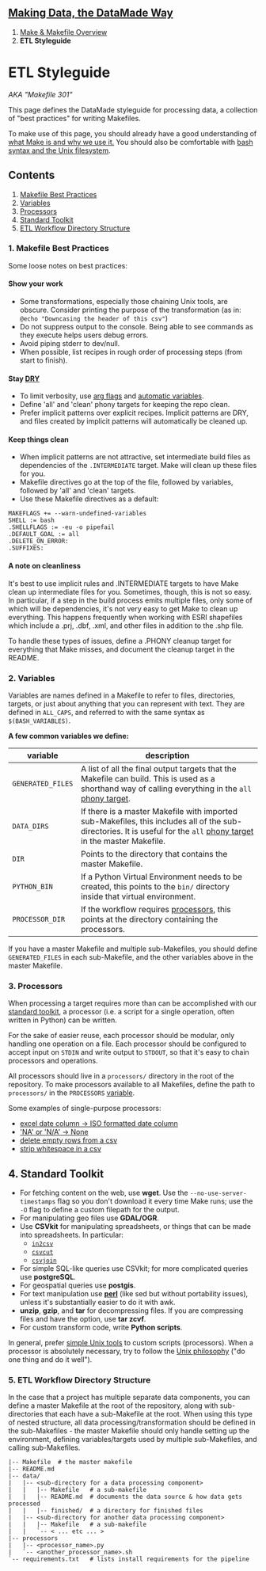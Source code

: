 ## [Making Data, the DataMade Way](https://github.com/datamade/data-making-guidelines/blob/master/README.md)
1. [Make & Makefile Overview](https://github.com/datamade/data-making-guidelines/blob/master/make.md)
2. **ETL Styleguide**

# ETL Styleguide
*AKA "Makefile 301"*

This page defines the DataMade styleguide for processing data, a collection of "best practices" for writing Makefiles. 

To make use of this page, you should already have a good understanding of [what Make is and why we use it.](https://github.com/datamade/data-making-guidelines/blob/master/make.md) You should also be comfortable with [bash syntax and the Unix filesystem](http://ryanstutorials.net/bash-scripting-tutorial/).

## Contents

1. [Makefile Best Practices](#1-makefile-best-practices)
2. [Variables](#2-variables)
3. [Processors](#3-processors)
4. [Standard Toolkit](#4-standard-toolkit)
5. [ETL Workflow Directory Structure](#5-etl-workflow-directory-structure)

### 1. Makefile Best Practices

Some loose notes on best practices:

#### Show your work
- Some transformations, especially those chaining Unix tools, are obscure. Consider printing the purpose of the transformation (as in: `@echo "Downcasing the header of this csv"`)
- Do not suppress output to the console. Being able to see commands as they execute helps users debug errors.
- Avoid piping stderr to dev/null.
- When possible, list recipes in rough order of processing steps (from start to finish).

#### Stay [DRY](https://en.wikipedia.org/wiki/Don't_repeat_yourself)
- To limit verbosity, use [arg flags](https://gobyexample.com/command-line-flags) and [automatic variables](https://www.gnu.org/software/make/manual/html_node/Automatic-Variables.html). 
- Define 'all' and 'clean' phony targets for keeping the repo clean.
- Prefer implicit patterns over explicit recipes. Implicit patterns are DRY, and files created by implicit patterns will automatically be cleaned up.

#### Keep things clean
- When implicit patterns are not attractive, set intermediate build files as dependencies of the `.INTERMEDIATE` target. Make will clean up these files for you.
- Makefile directives go at the top of the file, followed by variables, followed by 'all' and 'clean' targets.
- Use these Makefile directives as a default:
```make
MAKEFLAGS += --warn-undefined-variables
SHELL := bash
.SHELLFLAGS := -eu -o pipefail
.DEFAULT_GOAL := all
.DELETE_ON_ERROR:
.SUFFIXES:
```

#### A note on cleanliness
It's best to use implicit rules and .INTERMEDIATE targets to have Make clean up intermediate files for you. Sometimes, though, this is not so easy. In particular, if a step in the build process emits multiple files, only some of which will be dependencies, it's not very easy to get Make to clean up everything. This happens frequently when working with ESRI shapefiles which include a .prj, .dbf, .xml, and other files in addition to the .shp file. 

To handle these types of issues, define a .PHONY cleanup target for everything that Make misses, and document the cleanup target in the README.

### 2. Variables
Variables are names defined in a Makefile to refer to files, directories, targets, or just about anything that you can represent with text. They are defined in `ALL_CAPS`, and referred to with the same syntax as `$(BASH_VARIABLES)`. 

**A few common variables we define:**

| variable | description |
|---|---|
| ```GENERATED_FILES``` | A list of all the final output targets that the Makefile can build. This is used as a shorthand way of calling everything in the `all` [phony target](https://github.com/datamade/data-making-guidelines#phony-targets). |
| ```DATA_DIRS``` | If there is a master Makefile with imported sub-Makefiles, this includes all of the sub-directories. It is useful for the `all` [phony target](https://github.com/datamade/data-making-guidelines#phony-targets) in the master Makefile. |
| ```DIR``` | Points to the directory that contains the master Makefile. |
| ```PYTHON_BIN``` | If a Python Virtual Environment needs to be created, this points to the ```bin/``` directory inside that virtual environment. |
| ```PROCESSOR_DIR``` | If the workflow requires [processors](https://github.com/datamade/data-making-guidelines/blob/master/styleguide.md#3-processors), this points at the directory containing the processors. |

If you have a master Makefile and multiple sub-Makefiles, you should define ```GENERATED_FILES``` in each sub-Makefile, and the other variables above in the master Makefile.

### 3. Processors
When processing a target requires more than can be accomplished with our [standard toolkit](https://github.com/datamade/data-making-guidelines/blob/master/styleguide.md#4-standard-toolkit), a processor (i.e. a script for a single operation, often written in Python) can be written.

For the sake of easier reuse, each processor should be modular, only handling one operation on a file. Each processor should be configured to accept input on ```STDIN``` and write output to ```STDOUT```, so that it's easy to chain processors and operations.

All processors should live in a ```processors/``` directory in the root of the repository. To make processors available to all Makefiles, define the path to ```processors/``` in the ```PROCESSORS``` [variable](https://github.com/datamade/data-making-guidelines/blob/master/styleguide.md#variables).

Some examples of single-purpose processors:
- [excel date column -> ISO formatted date column](https://github.com/datamade/gary-counts-data/blob/master/data/processors/convert_excel_time.py)
- ['NA' or 'N/A' -> None](https://github.com/datamade/gary-counts-data/blob/master/data/processors/make_real_nulls.py)
- [delete empty rows from a csv](https://github.com/datamade/gary-counts-data/blob/master/data/processors/delete_empty_rows.py)
- [strip whitespace in a csv](https://github.com/datamade/gary-counts-data/blob/master/data/processors/strip_whitespace.py)

## 4. Standard Toolkit

- For fetching content on the web, use **wget**. Use the `--no-use-server-timestamps` flag so you don't download it every time Make runs; use the `-O` flag to define a custom filepath for the output.
- For manipulating geo files use **GDAL/OGR**. 
- Use **CSVkit** for manipulating spreadsheets, or things that can be made into spreadsheets. In particular:
  -  [```in2csv```](https://csvkit.readthedocs.org/en/0.9.1/scripts/in2csv.html)    
  -  [```csvcut```](https://csvkit.readthedocs.org/en/0.9.1/scripts/csvcut.html)
  -  [```csvjoin```](https://csvkit.readthedocs.org/en/0.9.1/scripts/csvjoin.html) 
- For simple SQL-like queries use CSVkit; for more complicated queries use **postgreSQL**.
- For geospatial queries use **postgis**.
- For text manipulation use **[perl](https://luv.asn.au/overheads/perl/man.html)** (like sed but without portability issues), unless it's substantially easier to do it with awk.
- **unzip**, **gzip**, and **tar** for decompressing files. If you are compressing files and have the option, use **tar zcvf**.
- For custom transform code, write **Python scripts**.

In general, prefer [simple Unix tools](http://physics.oregonstate.edu/~landaur/nacphy/coping-with-unix/node145.html) to custom scripts (processors). When a processor is absolutely necessary, try to follow the [Unix philosophy](http://www.faqs.org/docs/artu/ch01s06.html) ("do one thing and do it well").

### 5. ETL Workflow Directory Structure

In the case that a project has multiple separate data components, you can define a master Makefile at the root of the repository, along with sub-directories that each have a sub-Makefile at the root. When using this type of nested structure, all data processing/transformation should be defined in the sub-Makefiles - the master Makefile should only handle setting up the environment, defining variables/targets used by multiple sub-Makefiles, and calling sub-Makefiles.

```
|-- Makefile  # the master makefile
|-- README.md
|-- data/
|   |-- <sub-directory for a data processing component>
|   |   |-- Makefile   # a sub-makefile
|   |   |-- README.md  # documents the data source & how data gets processed
|   |   |-- finished/  # a directory for finished files
|   |-- <sub-directory for another data processing component>
|   |   |-- Makefile   # a sub-makefile
|   |   `-- < ... etc ... >
|-- processors
|   |-- <processor_name>.py
|   `-- <another_processor_name>.sh
`-- requirements.txt   # lists install requirements for the pipeline
```
